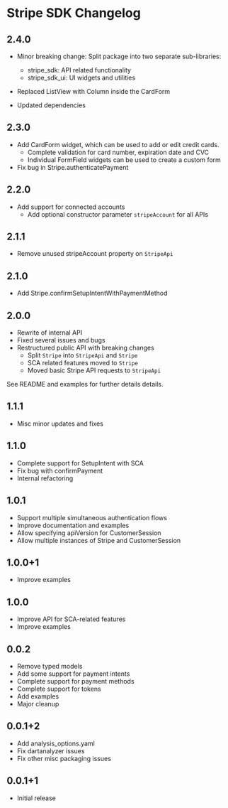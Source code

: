 # Stripe SDK Changelog

## 2.4.0

* Minor breaking change: Split package into two separate sub-libraries:
  * stripe_sdk: API related functionality
  * stripe_sdk_ui: UI widgets and utilities

* Replaced ListView with Column inside the CardForm
* Updated dependencies



## 2.3.0

* Add CardForm widget, which can be used to add or edit credit cards.
  * Complete validation for card number, expiration date and CVC
  * Individual FormField widgets can be used to create a custom form
* Fix bug in Stripe.authenticatePayment

## 2.2.0

* Add support for connected accounts
  * Add optional constructor parameter `stripeAccount` for all APIs

## 2.1.1

* Remove unused stripeAccount property on `StripeApi`

## 2.1.0

* Add Stripe.confirmSetupIntentWithPaymentMethod

## 2.0.0

* Rewrite of internal API
* Fixed several issues and bugs
* Restructured public API with breaking changes
  * Split `Stripe` into `StripeApi` and `Stripe`
  * SCA related features moved to `Stripe`
  * Moved basic Stripe API requests to `StripeApi`

See README and examples for further details details.

## 1.1.1

* Misc minor updates and fixes

## 1.1.0

* Complete support for SetupIntent with SCA
* Fix bug with confirmPayment
* Internal refactoring

## 1.0.1

* Support multiple simultaneous authentication flows
* Improve documentation and examples
* Allow specifying apiVersion for CustomerSession
* Allow multiple instances of Stripe and CustomerSession

## 1.0.0+1

* Improve examples

## 1.0.0

* Improve API for SCA-related features
* Improve examples

## 0.0.2

* Remove typed models
* Add some support for payment intents
* Complete support for payment methods
* Complete support for tokens
* Add examples
* Major cleanup

## 0.0.1+2

* Add analysis_options.yaml
* Fix dartanalyzer issues
* Fix other misc packaging issues

## 0.0.1+1

* Initial release
